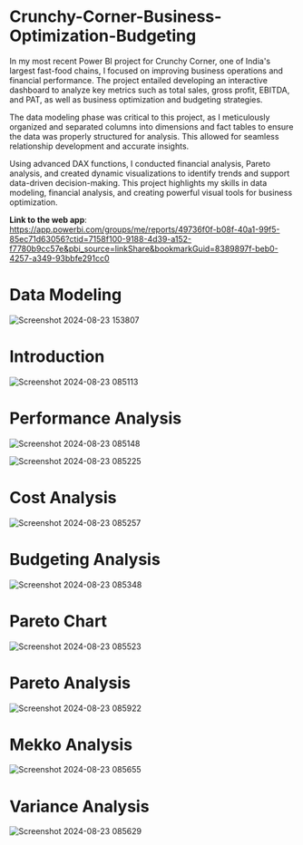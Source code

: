 # Crunchy-Corner-Business-Optimization-Budgeting

In my most recent Power BI project for Crunchy Corner, one of India's largest fast-food chains, I focused on improving business operations and financial performance. The project entailed developing an interactive dashboard to analyze key metrics such as total sales, gross profit, EBITDA, and PAT, as well as business optimization and budgeting strategies.

The data modeling phase was critical to this project, as I meticulously organized and separated columns into dimensions and fact tables to ensure the data was properly structured for analysis. This allowed for seamless relationship development and accurate insights.

Using advanced DAX functions, I conducted financial analysis, Pareto analysis, and created dynamic visualizations to identify trends and support data-driven decision-making. This project highlights my skills in data modeling, financial analysis, and creating powerful visual tools for business optimization.

**Link to the web app**:
https://app.powerbi.com/groups/me/reports/49736f0f-b08f-40a1-99f5-85ec71d63056?ctid=7158f100-9188-4d39-a152-f7780b9cc57e&pbi_source=linkShare&bookmarkGuid=8389897f-beb0-4257-a349-93bbfe291cc0

# Data Modeling
![Screenshot 2024-08-23 153807](https://github.com/user-attachments/assets/4d7d7269-1353-44d1-bf4e-31e7c8fddde9)


# Introduction
![Screenshot 2024-08-23 085113](https://github.com/user-attachments/assets/bea8af91-f26e-460d-8fc0-58dcb2115f5b)

# Performance Analysis
![Screenshot 2024-08-23 085148](https://github.com/user-attachments/assets/21d1d2e9-fa70-4ed1-8d98-0dfd7d795013)

![Screenshot 2024-08-23 085225](https://github.com/user-attachments/assets/0256c6e2-623f-4181-a48e-812134fb2074)

# Cost Analysis
![Screenshot 2024-08-23 085257](https://github.com/user-attachments/assets/e80db3c8-6609-4867-b1b0-1ddeb1380c83)

# Budgeting Analysis
![Screenshot 2024-08-23 085348](https://github.com/user-attachments/assets/12a8509f-f657-4d4a-8bea-07f7d56e8052)

# Pareto Chart
![Screenshot 2024-08-23 085523](https://github.com/user-attachments/assets/8eebee6c-3ec4-4471-afdd-71351a146715)

# Pareto Analysis
![Screenshot 2024-08-23 085922](https://github.com/user-attachments/assets/e3362574-0d3e-409a-97b8-0191880b431c)

# Mekko Analysis
![Screenshot 2024-08-23 085655](https://github.com/user-attachments/assets/943d2168-ee57-41cc-8b66-05f343f00236)

# Variance Analysis
![Screenshot 2024-08-23 085629](https://github.com/user-attachments/assets/8bf7dab2-cc8b-484c-bc15-366951a48b92)



